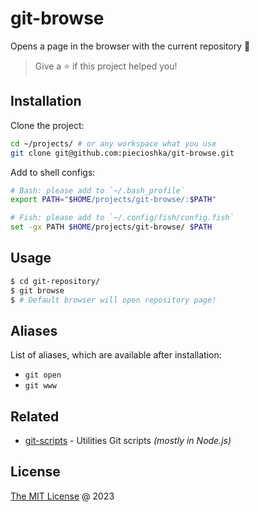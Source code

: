 # git-browse

Opens a page in the browser with the current repository 🔗

> Give a ⭐️ if this project helped you!

## Installation

Clone the project:

```bash
cd ~/projects/ # or any workspace what you use
git clone git@github.com:piecioshka/git-browse.git
```

Add to shell configs:

```bash
# Bash: please add to `~/.bash_profile`
export PATH="$HOME/projects/git-browse/:$PATH"

# Fish: please add to `~/.config/fish/config.fish`
set -gx PATH $HOME/projects/git-browse/ $PATH
```

## Usage

```bash
$ cd git-repository/
$ git browse
$ # Default browser will open repository page!
```

## Aliases

List of aliases, which are available after installation:

- `git open`
- `git www`

## Related

* [git-scripts](https://github.com/piecioshka/git-scripts) - Utilities Git scripts _(mostly in Node.js)_

## License

[The MIT License](https://piecioshka.mit-license.org) @ 2023
